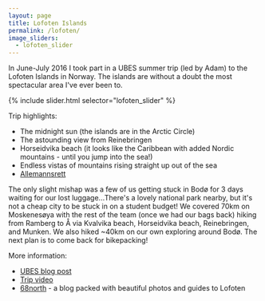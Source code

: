 ```yaml
---
layout: page
title: Lofoten Islands
permalink: /lofoten/
image_sliders:
  - lofoten_slider
---
```

In June-July 2016 I took part in a UBES summer trip (led by Adam) to the Lofoten Islands in Norway. The islands are without a doubt the most spectacular area I've ever been to.

{% include slider.html selector="lofoten_slider" %}

Trip highlights:
* The midnight sun (the islands are in the Arctic Circle)
* The astounding view from Reinebringen
* Horseidvika beach (it looks like the Caribbean with added Nordic mountains - until you jump into the sea!)
* Endless vistas of mountains rising straight up out of the sea
* [Allemannsrett](https://en.wikipedia.org/wiki/Freedom_to_roam#Norway)

The only slight mishap was a few of us getting stuck in Bodø for 3 days waiting for our lost luggage...There's a lovely national park nearby, but it's not a cheap city to be stuck in on a student budget! We covered 70km on Moskenesøya with the rest of the team (once we had our bags back) hiking from Ramberg to Å via Kvalvika beach, Horseidvika beach, Reinebringen, and Munken. We also hiked ~40km on our own exploring around Bodø. The next plan is to come back for bikepacking!

More information:
* [UBES blog post](https://www.ubes.co.uk/2016/09/14/norway-trip/)
* [Trip video](https://www.youtube.com/watch?v=tAhsJEH_Wlc)
* [68north](http://www.68north.com/outdoors/) - a blog packed with beautiful photos and guides to Lofoten
